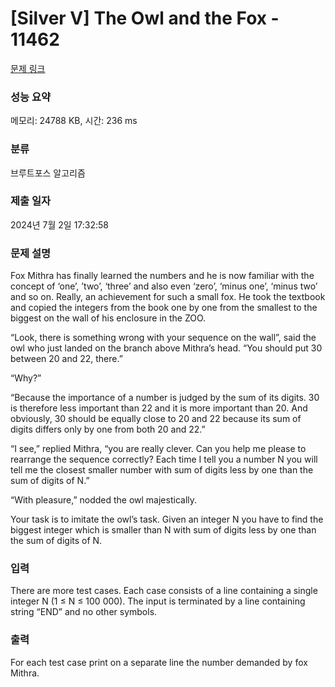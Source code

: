 # [Silver V] The Owl and the Fox - 11462 

[문제 링크](https://www.acmicpc.net/problem/11462) 

### 성능 요약

메모리: 24788 KB, 시간: 236 ms

### 분류

브루트포스 알고리즘

### 제출 일자

2024년 7월 2일 17:32:58

### 문제 설명

<p>Fox Mithra has finally learned the numbers and he is now familiar with the concept of ‘one’, ’two’, ‘three’ and also even ‘zero’, ‘minus one’, ‘minus two’ and so on. Really, an achievement for such a small fox. He took the textbook and copied the integers from the book one by one from the smallest to the biggest on the wall of his enclosure in the ZOO.</p>

<p>“Look, there is something wrong with your sequence on the wall”, said the owl who just landed on the branch above Mithra’s head. “You should put 30 between 20 and 22, there.”</p>

<p>“Why?”</p>

<p>“Because the importance of a number is judged by the sum of its digits. 30 is therefore less important than 22 and it is more important than 20. And obviously, 30 should be equally close to 20 and 22 because its sum of digits differs only by one from both 20 and 22.”</p>

<p>“I see,” replied Mithra, “you are really clever. Can you help me please to rearrange the sequence correctly? Each time I tell you a number N you will tell me the closest smaller number with sum of digits less by one than the sum of digits of N.”</p>

<p>“With pleasure,” nodded the owl majestically.</p>

<p>Your task is to imitate the owl’s task. Given an integer N you have to find the biggest integer which is smaller than N with sum of digits less by one than the sum of digits of N.</p>

### 입력 

 <p>There are more test cases. Each case consists of a line containing a single integer N (1 ≤ N ≤ 100 000). The input is terminated by a line containing string “END” and no other symbols.</p>

### 출력 

 <p>For each test case print on a separate line the number demanded by fox Mithra.</p>

